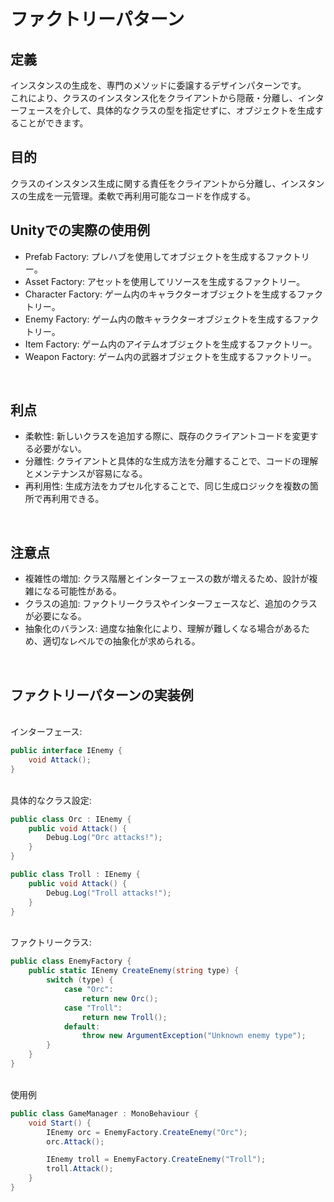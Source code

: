 # ファクトリーパターン

## 定義 
インスタンスの生成を、専門のメソッドに委譲するデザインパターンです。  
これにより、クラスのインスタンス化をクライアントから隠蔽・分離し、インターフェースを介して、具体的なクラスの型を指定せずに、オブジェクトを生成することができます。



## 目的
クラスのインスタンス生成に関する責任をクライアントから分離し、インスタンスの生成を一元管理。柔軟で再利用可能なコードを作成する。




## Unityでの実際の使用例
+ Prefab Factory: プレハブを使用してオブジェクトを生成するファクトリー。
+ Asset Factory: アセットを使用してリソースを生成するファクトリー。
+ Character Factory: ゲーム内のキャラクターオブジェクトを生成するファクトリー。
+ Enemy Factory: ゲーム内の敵キャラクターオブジェクトを生成するファクトリー。
+ Item Factory: ゲーム内のアイテムオブジェクトを生成するファクトリー。
+ Weapon Factory: ゲーム内の武器オブジェクトを生成するファクトリー。

<br>

## 利点
+ 柔軟性: 新しいクラスを追加する際に、既存のクライアントコードを変更する必要がない。
+ 分離性: クライアントと具体的な生成方法を分離することで、コードの理解とメンテナンスが容易になる。
+ 再利用性: 生成方法をカプセル化することで、同じ生成ロジックを複数の箇所で再利用できる。

<br>

## 注意点
+ 複雑性の増加: クラス階層とインターフェースの数が増えるため、設計が複雑になる可能性がある。
+ クラスの追加: ファクトリークラスやインターフェースなど、追加のクラスが必要になる。
+ 抽象化のバランス: 過度な抽象化により、理解が難しくなる場合があるため、適切なレベルでの抽象化が求められる。

<br>

## ファクトリーパターンの実装例

<br>
インターフェース:

```cs
public interface IEnemy {
    void Attack();
}
```

<br>
具体的なクラス設定:

```cs
public class Orc : IEnemy {
    public void Attack() {
        Debug.Log("Orc attacks!");
    }
}

public class Troll : IEnemy {
    public void Attack() {
        Debug.Log("Troll attacks!");
    }
}
```

<br>
ファクトリークラス:

```cs
public class EnemyFactory {
    public static IEnemy CreateEnemy(string type) {
        switch (type) {
            case "Orc":
                return new Orc();
            case "Troll":
                return new Troll();
            default:
                throw new ArgumentException("Unknown enemy type");
        }
    }
}
```

<br>
使用例

```cs
public class GameManager : MonoBehaviour {
    void Start() {
        IEnemy orc = EnemyFactory.CreateEnemy("Orc");
        orc.Attack();

        IEnemy troll = EnemyFactory.CreateEnemy("Troll");
        troll.Attack();
    }
}
```
